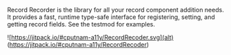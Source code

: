 Record Recorder is the library for all your record component addition needs. It provides a fast, runtime type-safe interface for registering, setting, and getting record fields. See the testmod for examples.

![https://jitpack.io/#cputnam-a11y/RecordRecoder.svg](alt)
(https://jitpack.io/#cputnam-a11y/RecordRecoder)
